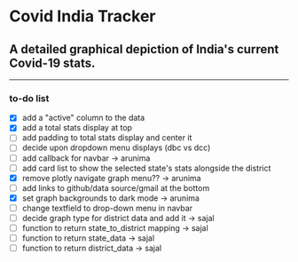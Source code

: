 # Covid India Tracker
 
## A detailed graphical depiction of India's current Covid-19 stats.
---
### to-do list
- [x] add a "active" column to the data
- [x] add a total stats display at top
- [ ] add padding to total stats display and center it
- [ ] decide upon dropdown menu displays (dbc vs dcc)
- [ ] add callback for navbar     -> arunima
- [ ] add card list to show the selected state's stats alongside the district
- [x] remove plotly navigate graph menu??   -> arunima
- [ ] add links to github/data source/gmail at the bottom
- [x] set graph backgrounds to dark mode   -> arunima
- [ ] change textfield to drop-down menu in navbar
- [ ] decide graph type for district data and add it   -> sajal
- [ ] function to return state_to_district mapping     -> sajal
- [ ] function to return state_data                    -> sajal
- [ ] function to return district_data                 -> sajal
